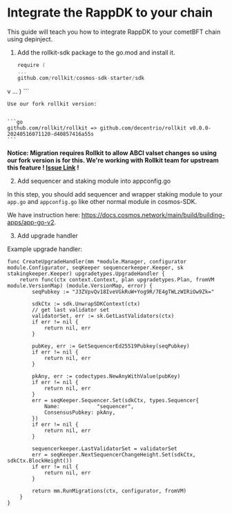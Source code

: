 # Integrate the RappDK to your chain

This guide will teach you how to integrate RappDK to your cometBFT chain using depinject.


1. Add the rollkit-sdk package to the go.mod and install it.

    ```go
    require (
    ...
    github.com/rollkit/cosmos-sdk-starter/sdk
 v<VERSION>
    ...
    )
    ```

    Use our fork rollkit version:


    ```go
    github.com/rollkit/rollkit => github.com/decentrio/rollkit v0.0.0-20240516071120-d40857416a55s
    ```

**Notice: Migration requires Rollkit to allow ABCI valset changes so using our fork version is for this. We're working with Rollkit team for upstream this feature ! [Issue Link](https://github.com/rollkit/rollkit/issues/1673) !**

2. Add sequencer and staking module into appconfig.go

In this step, you should add sequencer and wrapper staking  module to your `app.go` and `appconfig.go` like other normal module in cosmos-SDK.

We have instruction here: https://docs.cosmos.network/main/build/building-apps/app-go-v2.

3. Add upgrade handler

Example upgrade handler: 
```
func CreateUpgradeHandler(mm *module.Manager, configurator module.Configurator, seqKeeper sequencerkeeper.Keeper, sk stakingkeeper.Keeper) upgradetypes.UpgradeHandler {
	return func(ctx context.Context, plan upgradetypes.Plan, fromVM module.VersionMap) (module.VersionMap, error) {
		seqPubkey := "J3ZVpvQv18IveVGkRuW+Yog9R/7E4gTWLzWIRiOw9Zk="

		sdkCtx := sdk.UnwrapSDKContext(ctx)
		// get last validator set
		validatorSet, err := sk.GetLastValidators(ctx)
		if err != nil {
			return nil, err
		}

		pubKey, err := GetSequencerEd25519Pubkey(seqPubkey)
		if err != nil {
			return nil, err
		}

		pkAny, err := codectypes.NewAnyWithValue(pubKey)
		if err != nil {
			return nil, err
		}
		err = seqKeeper.Sequencer.Set(sdkCtx, types.Sequencer{
			Name:            "sequencer",
			ConsensusPubkey: pkAny,
		})
		if err != nil {
			return nil, err
		}

		sequencerkeeper.LastValidatorSet = validatorSet
		err = seqKeeper.NextSequencerChangeHeight.Set(sdkCtx, sdkCtx.BlockHeight())
		if err != nil {
			return nil, err
		}

		return mm.RunMigrations(ctx, configurator, fromVM)
	}
}

```